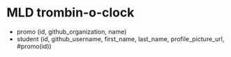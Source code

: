# MLD trombin-o-clock

- promo (id, github_organization, name)
- student (id, github_username, first_name, last_name, profile_picture_url, #promo(id))